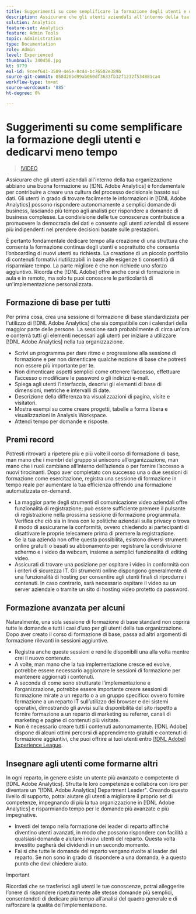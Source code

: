 ```yaml
---
title: Suggerimenti su come semplificare la formazione degli utenti e dedicarvi meno tempo
description: Assicurare che gli utenti aziendali all'interno della tua organizzazione abbiano una buona formazione su [!DNL Adobe Analytics]  è fondamentale per contribuire a creare una cultura del processo decisionale basato sui dati. Gli utenti in grado di trovare facilmente le informazioni all'interno di [!DNL Adobe Analytics] possono rispondere autonomamente a semplici domande aziendali, lasciando agli analisti più tempo per rispondere a domande aziendali complesse. La condivisione delle tue conoscenze contribuisce a promuovere la democrazia dei dati e consente agli utenti aziendali di essere più indipendenti nel prendere decisioni basate sulle prestazioni.
solution: Analytics
feature-set: Analytics
feature: Admin Tools
topic: Administration
type: Documentation
role: Admin
level: Experienced
thumbnail: 340458.jpg
kt: 9779
exl-id: 9ceef641-3509-4e5e-8c44-bc76502e389b
source-git-commit: 058d26bd99ab060df3633fb32f1232f534881ca4
workflow-type: tm+mt
source-wordcount: '885'
ht-degree: 0%

---
```


# Suggerimenti su come semplificare la formazione degli utenti e dedicarvi meno tempo

>[!VIDEO](https://video.tv.adobe.com/v/340458/?quality=12&learn=on)

Assicurare che gli utenti aziendali all&#39;interno della tua organizzazione abbiano una buona formazione su [!DNL Adobe Analytics] è fondamentale per contribuire a creare una cultura del processo decisionale basato sui dati. Gli utenti in grado di trovare facilmente le informazioni in [!DNL Adobe Analytics] possono rispondere autonomamente a semplici domande di business, lasciando più tempo agli analisti per rispondere a domande di business complesse. La condivisione delle tue conoscenze contribuisce a promuovere la democrazia dei dati e consente agli utenti aziendali di essere più indipendenti nel prendere decisioni basate sulle prestazioni.

È pertanto fondamentale dedicare tempo alla creazione di una struttura che consenta la formazione continua degli utenti e soprattutto che consenta l’onboarding di nuovi utenti su richiesta. La creazione di un piccolo portfolio di contenuti formativi riutilizzabili in base alle esigenze ti consentirà di risparmiare tempo. La parte migliore è che non richiede uno sforzo aggiuntivo. Ricorda che [!DNL Adobe] offre anche corsi di formazione in aula e in remoto, ma solo tu puoi conoscere le particolarità di un&#39;implementazione personalizzata.


## Formazione di base per tutti

Per prima cosa, crea una sessione di formazione di base standardizzata per l&#39;utilizzo di [!DNL Adobe Analytics] che sia compatibile con i calendari della maggior parte delle persone. La sessione sarà probabilmente di circa un&#39;ora e conterrà tutti gli elementi necessari agli utenti per iniziare a utilizzare [!DNL Adobe Analytics] nella tua organizzazione.

* Scrivi un programma per dare ritmo e progressione alla sessione di formazione e per non dimenticare qualche nozione di base che potresti non essere più importante per te.
* Non dimenticare aspetti semplici come ottenere l’accesso, effettuare l’accesso o modificare le password o gli indirizzi e-mail.
* Spiega agli utenti l’interfaccia, descrivi gli elementi di base di dimensioni, metriche e intervalli di date.
* Descrizione della differenza tra visualizzazioni di pagina, visite e visitatori.
* Mostra esempi su come creare progetti, tabelle a forma libera e visualizzazioni in Analysis Workspace.
* Attendi tempo per domande e risposte.

## Premi record

Potresti ritrovarti a ripetere più e più volte il corso di formazione di base, man mano che i membri del gruppo si uniscono all’organizzazione, man mano che i ruoli cambiano all’interno dell’azienda o per fornire l’accesso a nuovi tirocinanti. Dopo aver completato con successo una o due sessioni di formazione come esercitazione, registra una sessione di formazione in tempo reale per aumentare la tua efficienza offrendo una formazione automatizzata on-demand.

* La maggior parte degli strumenti di comunicazione video aziendali offre funzionalità di registrazione; può essere sufficiente premere il pulsante di registrazione nella prossima sessione di formazione programmata. Verifica che ciò sia in linea con le politiche aziendali sulla privacy o trova il modo di assicurarne la conformità, ovvero chiedendo ai partecipanti di disattivare le proprie telecamere prima di premere la registrazione.
* Se la tua azienda non offre questa possibilità, esistono diversi strumenti online gratuiti o basati su abbonamento per registrare la condivisione schermo e i video da webcam, insieme a semplici funzionalità di editing video.
* Assicurati di trovare una posizione per ospitare i video in conformità con i criteri di sicurezza IT. Gli strumenti online dispongono generalmente di una funzionalità di hosting per consentire agli utenti finali di riprodurre i contenuti. In caso contrario, sarà necessario ospitare il video su un server aziendale o tramite un sito di hosting video protetto da password.

## Formazione avanzata per alcuni

Naturalmente, una sola sessione di formazione di base standard non coprirà tutte le domande e tutti i casi d’uso per gli utenti della tua organizzazione. Dopo aver creato il corso di formazione di base, passa ad altri argomenti di formazione rilevanti in sessioni aggiuntive.

* Registra anche queste sessioni e rendile disponibili una alla volta mentre crei il nuovo contenuto.
* A volte, man mano che la tua implementazione cresce ed evolve, potrebbe essere necessario aggiornare le sessioni di formazione per mantenere aggiornati i contenuti.
* A seconda di come sono strutturate l’implementazione e l’organizzazione, potrebbe essere importante creare sessioni di formazione mirate a un reparto o a un gruppo specifico: ovvero fornire formazione a un reparto IT sull’utilizzo dei browser e dei sistemi operativi, dimostrando gli avvisi sulla disponibilità del sito rispetto a fornire formazione a un reparto di marketing su referrer, canali di marketing e pagine di contenuti più visitate.
* Non è necessario creare tutti i contenuti autonomamente. [!DNL Adobe] dispone di alcuni ottimi percorsi di apprendimento gratuiti e contenuti di formazione aggiuntivi, che puoi offrire ai tuoi utenti entro [[!DNL Adobe] Experience League](https://experienceleague.adobe.com/docs/analytics.html?lang=it).



## Insegnare agli utenti come formarne altri

In ogni reparto, in genere esiste un utente più avanzato e competente di [!DNL Adobe Analytics]. Sfrutta le loro competenze e collabora con loro per diventare un &quot;[!DNL Adobe Analytics] Department Leader&quot;. Creando questo livello di supporto, potrai aiutare gli utenti a migliorare il proprio set di competenze, impegnando di più la tua organizzazione in [!DNL Adobe Analytics] e risparmiando tempo per le domande più avanzate e più impegnative.

* Investi del tempo nella formazione dei leader di reparto affinché diventino utenti avanzati, in modo che possano rispondere con facilità a qualsiasi domanda e aiutare i nuovi utenti del reparto. Questa volta investito pagherà dei dividendi in un secondo momento.
* Fai sì che tutte le domande del reparto vengano rivolte al leader del reparto. Se non sono in grado di rispondere a una domanda, è a questo punto che devi chiedere aiuto.

>[!IMPORTANT]
>
>Ricordati che se trasferisci agli utenti le tue conoscenze, potrai alleggerire l’onere di rispondere ripetutamente alle stesse domande più semplici, consentendoti di dedicare più tempo all’analisi del quadro generale e di rafforzare la qualità dell’implementazione.
